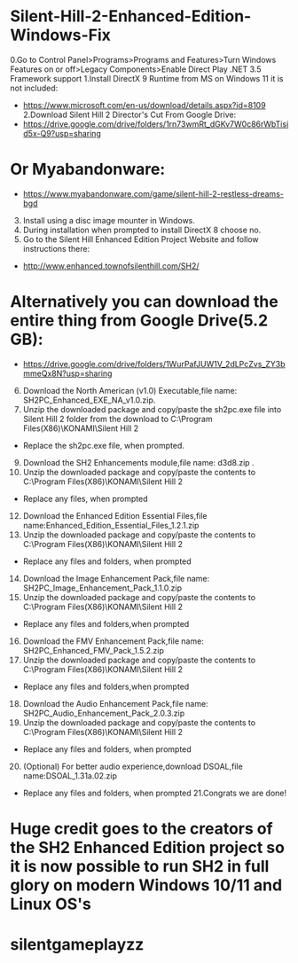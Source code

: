 # Silent-Hill-2-Enhanced-Edition-Windows-Fix
0.Go to Control Panel>Programs>Programs and Features>Turn Windows Features on or off>Legacy Components>Enable Direct Play .NET 3.5 Framework support
1.Install DirectX 9 Runtime from MS on Windows 11 it is not included:
* https://www.microsoft.com/en-us/download/details.aspx?id=8109
2.Download Silent Hill 2 Director's Cut From Google Drive:
* https://drive.google.com/drive/folders/1rn73wmRt_dGKv7W0c86rWbTisid5x-Q9?usp=sharing
# Or Myabandonware:
* https://www.myabandonware.com/game/silent-hill-2-restless-dreams-bgd
3. Install using a disc image mounter in Windows.
4. During installation when prompted to install DirectX 8 choose no.
5. Go to the Silent Hill Enhanced Edition Project Website and follow instructions there:
* http://www.enhanced.townofsilenthill.com/SH2/
# Alternatively you can download the entire thing from Google Drive(5.2 GB):
* https://drive.google.com/drive/folders/1WurPafJUW1V_2dLPcZvs_ZY3bmmeQx8N?usp=sharing
6. Download the North American (v1.0) Executable,file name: SH2PC_Enhanced_EXE_NA_v1.0.zip.
7. Unzip the downloaded package and copy/paste the sh2pc.exe file into Silent Hill 2 folder from the download to C:\Program Files(X86)\KONAMI\Silent Hill 2
*  Replace the sh2pc.exe file, when prompted.
9. Download the SH2 Enhancements module,file name: d3d8.zip .
10. Unzip the downloaded package and copy/paste the contents to C:\Program Files(X86)\KONAMI\Silent Hill 2
* Replace any files, when prompted
12. Download the Enhanced Edition Essential Files,file name:Enhanced_Edition_Essential_Files_1.2.1.zip 
13. Unzip the downloaded package and copy/paste the contents to C:\Program Files(X86)\KONAMI\Silent Hill 2 
* Replace any files and folders, when prompted
14. Download the Image Enhancement Pack,file name: SH2PC_Image_Enhancement_Pack_1.1.0.zip
15. Unzip the downloaded package and copy/paste the contents to C:\Program Files(X86)\KONAMI\Silent Hill 2
* Replace any files and folders,when prompted
16. Download the FMV Enhancement Pack,file name: SH2PC_Enhanced_FMV_Pack_1.5.2.zip
17. Unzip the downloaded package and copy/paste the contents to C:\Program Files(X86)\KONAMI\Silent Hill 2
* Replace any files and folders,when prompted 
18. Download the Audio Enhancement Pack,file name: SH2PC_Audio_Enhancement_Pack_2.0.3.zip
19. Unzip the downloaded package and copy/paste the contents to C:\Program Files(X86)\KONAMI\Silent Hill 2
* Replace any files and folders, when prompted
20. (Optional) For better audio experience,download DSOAL,file name:DSOAL_1.31a.02.zip
* Replace any files and folders, when prompted
21.Congrats we are done!
# Huge credit goes to the creators of the SH2 Enhanced Edition project so it is now possible to run SH2 in full glory on modern Windows 10/11 and Linux OS's
# silentgameplayzz
